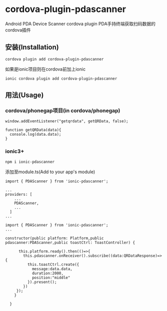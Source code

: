 # cordova-plugin-pdascanner
Android PDA Device Scanner cordova plugin
PDA手持终端获取扫码数据的cordova插件

## 安装(Installation)

```
cordova plugin add cordova-plugin-pdascanner
```

如果是ionic项目则在cordova前加上ionic

```
ionic cordova plugin add cordova-plugin-pdascanner
```

## 用法(Usage)

### cordova/phonegap项目(in cordova/phonegap)

```
window.addEventListener("getqrdata", getQRData, false);

function getQRData(data){
  console.log(data.data);
}
```

### ionic3+
```npm i ionic-pdascanner```

添加至module.ts(Add to your app's module)
```
import { PDAScanner } from 'ionic-pdascanner';

...
providers: [
    ...
    PDAScanner,
    ...
  ]
...
```

```
import { PDAScanner } from 'ionic-pdascanner';
...

constructor(public platform: Platform,public pdascanner:PDAScanner,public toastCtrl: ToastController) {

      this.platform.ready().then(()=>{
        this.pdascanner.onReceiver().subscribe((data:QRDataResponse)=>{
          this.toastCtrl.create({
            message:data.data,
            duration:2000,
            position:"middle"
          }).present();
        })
     });
    }

  }
```
